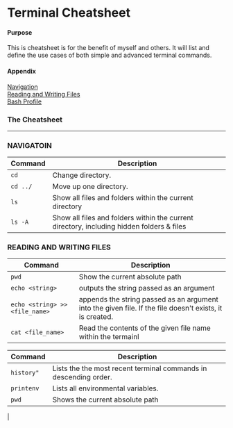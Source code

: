 # Terminal Cheatsheet

#### Purpose

This is cheatsheet is for the benefit of myself and others. It will list and define the use cases of both simple and advanced terminal commands.

#### Appendix

[Navigation](#navigation)<br/>
[Reading and Writing Files](#reading-and-writing-files)<br/>
[Bash Profile](#bash-profile)<br/>

### The Cheatsheet

---

### NAVIGATOIN

| Command        | Description   | 
| ------------- | ------------- | 
| `cd` | Change directory. |
| `cd ../`| Move up one directory. |
| `ls` | Show all files and folders within the current directory |
| `ls -A` | Show all files and folders within the current directory, including hidden folders & files |

### READING AND WRITING FILES

| Command        | Description   | 
| ------------- | ------------- | 
| `pwd` | Show the current absolute path |
| `echo <string>`| outputs the string passed as an argument |
| `echo <string> >> <file_name>`| appends the string passed as an argument into the given file. If the file doesn't exists, it is created. |
| `cat <file_name>` | Read the contents of the given file name within the termainl |


| Command        | Description   | 
| ------------- | ------------- | 
| `history"` | Lists the the most recent terminal commands in descending order. |
| `printenv` | Lists all environmental variables.  |
| `pwd` | Shows the current absolute path |
| 